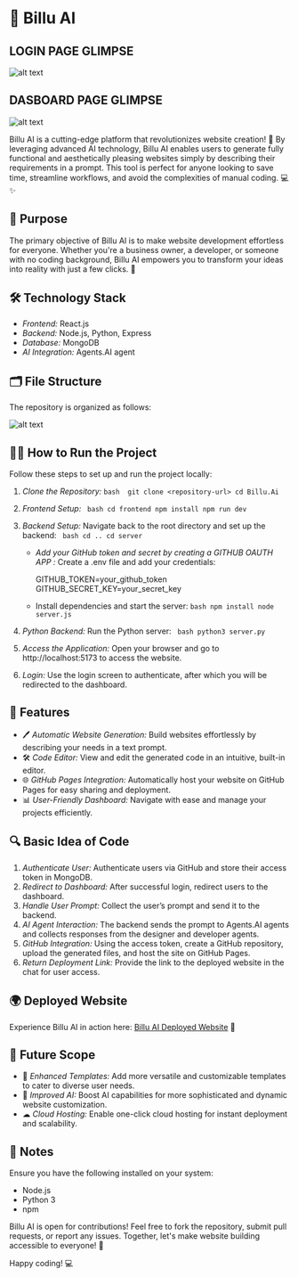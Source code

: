 # 🚀 Billu AI
## LOGIN PAGE GLIMPSE
![alt text](https://i.imgur.com/15sXcQ5.png "BilluAI DASHBOARD")

## DASBOARD PAGE GLIMPSE
![alt text](https://i.imgur.com/blw4rv9.png "BilluAI DASHBOARD")

Billu AI is a cutting-edge platform that revolutionizes website creation! 🎉 By leveraging advanced AI technology, Billu AI enables users to generate fully functional and aesthetically pleasing websites simply by describing their requirements in a prompt. This tool is perfect for anyone looking to save time, streamline workflows, and avoid the complexities of manual coding. 💻✨

## 🎯 Purpose
The primary objective of Billu AI is to make website development effortless for everyone. Whether you're a business owner, a developer, or someone with no coding background, Billu AI empowers you to transform your ideas into reality with just a few clicks. 🚀

## 🛠 Technology Stack
- *Frontend:* React.js
- *Backend:* Node.js, Python, Express
- *Database:* MongoDB
- *AI Integration:* Agents.AI agent

## 🗂 File Structure
The repository is organized as follows:

![alt text](https://i.imgur.com/R6e3zn4.png "Directory")

## 🧑‍💻 How to Run the Project
Follow these steps to set up and run the project locally:

1. *Clone the Repository:*
``bash 
   git clone <repository-url>
   cd Billu.Ai  ``
   

2. *Frontend Setup:*
  `` bash
   cd frontend
   npm install
   npm run dev``
   

3. *Backend Setup:*
   Navigate back to the root directory and set up the backend:
 ``  bash
   cd ..
   cd server ``
   

   - *Add your GitHub token and secret  by creating a GITHUB OAUTH APP :* Create a .env file and add your credentials:
     
      GITHUB_TOKEN=your_github_token
      GITHUB_SECRET_KEY=your_secret_key
     

   - Install dependencies and start the server:
    `` bash
     npm install
     node server.js ``
     

4. *Python Backend:*
   Run the Python server:
  `` bash
   python3 server.py``
   

5. *Access the Application:*
   Open your browser and go to http://localhost:5173 to access the website.

6. *Login:*
   Use the login screen to authenticate, after which you will be redirected to the dashboard.

## 🌟 Features
- 🖊 *Automatic Website Generation:* Build websites effortlessly by describing your needs in a text prompt.
- 🛠 *Code Editor:* View and edit the generated code in an intuitive, built-in editor.
- 🌐 *GitHub Pages Integration:* Automatically host your website on GitHub Pages for easy sharing and deployment.
- 📊 *User-Friendly Dashboard:* Navigate with ease and manage your projects efficiently.

## 🔍 Basic Idea of Code
1. *Authenticate User:* Authenticate users via GitHub and store their access token in MongoDB.
2. *Redirect to Dashboard:* After successful login, redirect users to the dashboard.
3. *Handle User Prompt:* Collect the user’s prompt and send it to the backend.
4. *AI Agent Interaction:* The backend sends the prompt to Agents.AI agents and collects responses from the designer and developer agents.
5. *GitHub Integration:* Using the access token, create a GitHub repository, upload the generated files, and host the site on GitHub Pages.
6. *Return Deployment Link:* Provide the link to the deployed website in the chat for user access.

## 🌍 Deployed Website
Experience Billu AI in action here: [Billu AI Deployed Website](<deployed-website-link>) 🌟

## 🔮 Future Scope
- 🎨 *Enhanced Templates:* Add more versatile and customizable templates to cater to diverse user needs.
- 🤖 *Improved AI:* Boost AI capabilities for more sophisticated and dynamic website customization.
- ☁ *Cloud Hosting:* Enable one-click cloud hosting for instant deployment and scalability.

## 📝 Notes
Ensure you have the following installed on your system:
- Node.js
- Python 3
- npm

Billu AI is open for contributions! Feel free to fork the repository, submit pull requests, or report any issues. Together, let's make website building accessible to everyone! 🙌

Happy coding! 💻
